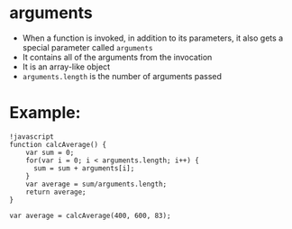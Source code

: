 # arguments

* When a function is invoked, in addition to its parameters, it also gets a special parameter called `arguments`
* It contains all of the arguments from the invocation
* It is an array-like object
* `arguments.length` is the number of arguments passed

# Example:

    !javascript
    function calcAverage() {
        var sum = 0;
        for(var i = 0; i < arguments.length; i++) {
          sum = sum + arguments[i];
        }
        var average = sum/arguments.length;
        return average;
    }

    var average = calcAverage(400, 600, 83);